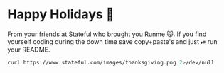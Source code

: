 Happy Holidays 🦃
================

From your friends at Stateful who brought you Runme 😽. If you find yourself coding during the down time save copy+paste's and just ⏯ run your README.

```sh { interactive=false, mimeType=image/png }
curl https://www.stateful.com/images/thanksgiving.png 2>/dev/null
```
